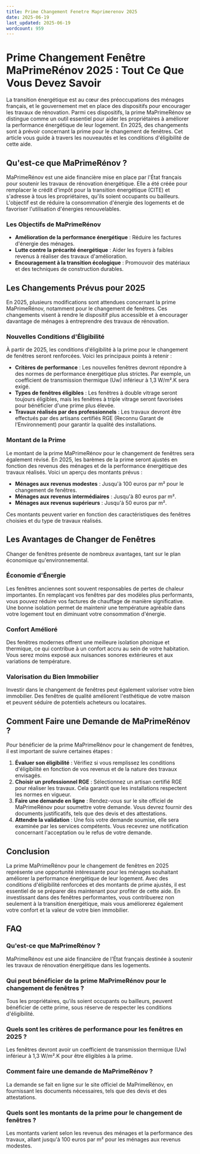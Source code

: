 ```yaml
---
title: Prime Changement Fenetre Maprimerenov 2025
date: 2025-06-19
last_updated: 2025-06-19
wordcount: 959
---
```


# Prime Changement Fenêtre MaPrimeRénov 2025 : Tout Ce Que Vous Devez Savoir

La transition énergétique est au cœur des préoccupations des ménages français, et le gouvernement met en place des dispositifs pour encourager les travaux de rénovation. Parmi ces dispositifs, la prime MaPrimeRénov se distingue comme un outil essentiel pour aider les propriétaires à améliorer la performance énergétique de leur logement. En 2025, des changements sont à prévoir concernant la prime pour le changement de fenêtres. Cet article vous guide à travers les nouveautés et les conditions d'éligibilité de cette aide.

## Qu'est-ce que MaPrimeRénov ?

MaPrimeRénov est une aide financière mise en place par l'État français pour soutenir les travaux de rénovation énergétique. Elle a été créée pour remplacer le crédit d'impôt pour la transition énergétique (CITE) et s'adresse à tous les propriétaires, qu'ils soient occupants ou bailleurs. L'objectif est de réduire la consommation d'énergie des logements et de favoriser l'utilisation d'énergies renouvelables.

### Les Objectifs de MaPrimeRénov

- **Amélioration de la performance énergétique** : Réduire les factures d'énergie des ménages.
- **Lutte contre la précarité énergétique** : Aider les foyers à faibles revenus à réaliser des travaux d'amélioration.
- **Encouragement à la transition écologique** : Promouvoir des matériaux et des techniques de construction durables.

## Les Changements Prévus pour 2025

En 2025, plusieurs modifications sont attendues concernant la prime MaPrimeRénov, notamment pour le changement de fenêtres. Ces changements visent à rendre le dispositif plus accessible et à encourager davantage de ménages à entreprendre des travaux de rénovation.

### Nouvelles Conditions d'Éligibilité

À partir de 2025, les conditions d'éligibilité à la prime pour le changement de fenêtres seront renforcées. Voici les principaux points à retenir :

- **Critères de performance** : Les nouvelles fenêtres devront répondre à des normes de performance énergétique plus strictes. Par exemple, un coefficient de transmission thermique (Uw) inférieur à 1,3 W/m².K sera exigé.
- **Types de fenêtres éligibles** : Les fenêtres à double vitrage seront toujours éligibles, mais les fenêtres à triple vitrage seront favorisées pour bénéficier d'une prime plus élevée.
- **Travaux réalisés par des professionnels** : Les travaux devront être effectués par des artisans certifiés RGE (Reconnu Garant de l’Environnement) pour garantir la qualité des installations.

### Montant de la Prime

Le montant de la prime MaPrimeRénov pour le changement de fenêtres sera également révisé. En 2025, les barèmes de la prime seront ajustés en fonction des revenus des ménages et de la performance énergétique des travaux réalisés. Voici un aperçu des montants prévus :

- **Ménages aux revenus modestes** : Jusqu'à 100 euros par m² pour le changement de fenêtres.
- **Ménages aux revenus intermédiaires** : Jusqu'à 80 euros par m².
- **Ménages aux revenus supérieurs** : Jusqu'à 50 euros par m².

Ces montants peuvent varier en fonction des caractéristiques des fenêtres choisies et du type de travaux réalisés.

## Les Avantages de Changer de Fenêtres

Changer de fenêtres présente de nombreux avantages, tant sur le plan économique qu'environnemental.

### Économie d'Énergie

Les fenêtres anciennes sont souvent responsables de pertes de chaleur importantes. En remplaçant vos fenêtres par des modèles plus performants, vous pouvez réduire vos factures de chauffage de manière significative. Une bonne isolation permet de maintenir une température agréable dans votre logement tout en diminuant votre consommation d'énergie.

### Confort Amélioré

Des fenêtres modernes offrent une meilleure isolation phonique et thermique, ce qui contribue à un confort accru au sein de votre habitation. Vous serez moins exposé aux nuisances sonores extérieures et aux variations de température.

### Valorisation du Bien Immobilier

Investir dans le changement de fenêtres peut également valoriser votre bien immobilier. Des fenêtres de qualité améliorent l'esthétique de votre maison et peuvent séduire de potentiels acheteurs ou locataires.

## Comment Faire une Demande de MaPrimeRénov ?

Pour bénéficier de la prime MaPrimeRénov pour le changement de fenêtres, il est important de suivre certaines étapes :

1. **Évaluer son éligibilité** : Vérifiez si vous remplissez les conditions d'éligibilité en fonction de vos revenus et de la nature des travaux envisagés.
2. **Choisir un professionnel RGE** : Sélectionnez un artisan certifié RGE pour réaliser les travaux. Cela garantit que les installations respectent les normes en vigueur.
3. **Faire une demande en ligne** : Rendez-vous sur le site officiel de MaPrimeRénov pour soumettre votre demande. Vous devrez fournir des documents justificatifs, tels que des devis et des attestations.
4. **Attendre la validation** : Une fois votre demande soumise, elle sera examinée par les services compétents. Vous recevrez une notification concernant l'acceptation ou le refus de votre demande.

## Conclusion

La prime MaPrimeRénov pour le changement de fenêtres en 2025 représente une opportunité intéressante pour les ménages souhaitant améliorer la performance énergétique de leur logement. Avec des conditions d'éligibilité renforcées et des montants de prime ajustés, il est essentiel de se préparer dès maintenant pour profiter de cette aide. En investissant dans des fenêtres performantes, vous contribuerez non seulement à la transition énergétique, mais vous améliorerez également votre confort et la valeur de votre bien immobilier.

## FAQ

### Qu'est-ce que MaPrimeRénov ?

MaPrimeRénov est une aide financière de l'État français destinée à soutenir les travaux de rénovation énergétique dans les logements.

### Qui peut bénéficier de la prime MaPrimeRénov pour le changement de fenêtres ?

Tous les propriétaires, qu'ils soient occupants ou bailleurs, peuvent bénéficier de cette prime, sous réserve de respecter les conditions d'éligibilité.

### Quels sont les critères de performance pour les fenêtres en 2025 ?

Les fenêtres devront avoir un coefficient de transmission thermique (Uw) inférieur à 1,3 W/m².K pour être éligibles à la prime.

### Comment faire une demande de MaPrimeRénov ?

La demande se fait en ligne sur le site officiel de MaPrimeRénov, en fournissant les documents nécessaires, tels que des devis et des attestations.

### Quels sont les montants de la prime pour le changement de fenêtres ?

Les montants varient selon les revenus des ménages et la performance des travaux, allant jusqu'à 100 euros par m² pour les ménages aux revenus modestes.